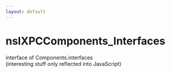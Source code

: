 ```yaml
---
layout: default
---
```


# nsIXPCComponents_Interfaces #
  
interface of Components.interfaces  
(interesting stuff only reflected into JavaScript)  
  

